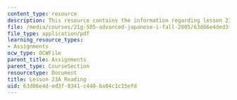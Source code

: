 ```yaml
---
content_type: resource
description: This resource contains the information regarding lesson 23a reading.
file: /media/courses/21g-505-advanced-japanese-i-fall-2005/63d86e4ded3f0341c440ba04c1c15efd_MIT21G_501F12_hw2_24b.pdf
file_type: application/pdf
learning_resource_types:
- Assignments
ocw_type: OCWFile
parent_title: Assignments
parent_type: CourseSection
resourcetype: Document
title: Lesson 23A Reading
uid: 63d86e4d-ed3f-0341-c440-ba04c1c15efd
---
```

